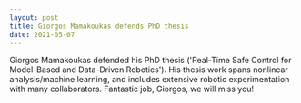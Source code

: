 ```yaml
---
layout: post
title: Giorgos Mamakoukas defends PhD thesis
date: 2021-05-07
---
```


Giorgos Mamakoukas defended his PhD thesis ('Real-Time Safe Control for Model-Based and Data-Driven Robotics'). His thesis work spans nonlinear analysis/machine learning, and includes extensive robotic experimentation with many collaborators. Fantastic job, Giorgos, we will miss you!
